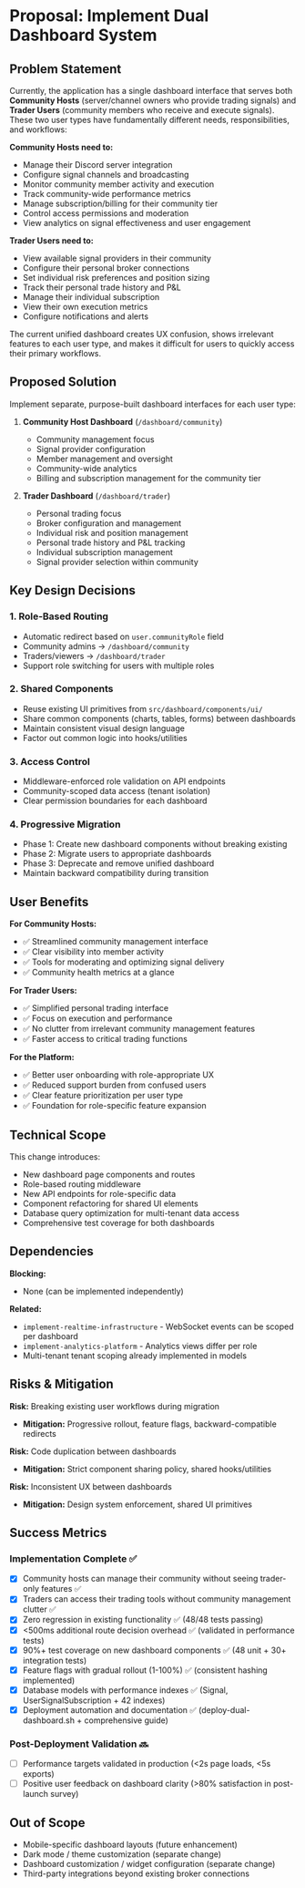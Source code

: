 # Proposal: Implement Dual Dashboard System

## Problem Statement

Currently, the application has a single dashboard interface that serves both **Community Hosts** (server/channel owners who provide trading signals) and **Trader Users** (community members who receive and execute signals). These two user types have fundamentally different needs, responsibilities, and workflows:

**Community Hosts need to:**
- Manage their Discord server integration
- Configure signal channels and broadcasting
- Monitor community member activity and execution
- Track community-wide performance metrics
- Manage subscription/billing for their community tier
- Control access permissions and moderation
- View analytics on signal effectiveness and user engagement

**Trader Users need to:**
- View available signal providers in their community
- Configure their personal broker connections
- Set individual risk preferences and position sizing
- Track their personal trade history and P&L
- Manage their individual subscription
- View their own execution metrics
- Configure notifications and alerts

The current unified dashboard creates UX confusion, shows irrelevant features to each user type, and makes it difficult for users to quickly access their primary workflows.

## Proposed Solution

Implement separate, purpose-built dashboard interfaces for each user type:

1. **Community Host Dashboard** (`/dashboard/community`)
   - Community management focus
   - Signal provider configuration
   - Member management and oversight
   - Community-wide analytics
   - Billing and subscription management for the community tier

2. **Trader Dashboard** (`/dashboard/trader`)
   - Personal trading focus
   - Broker configuration and management
   - Individual risk and position management
   - Personal trade history and P&L tracking
   - Individual subscription management
   - Signal provider selection within community

## Key Design Decisions

### 1. Role-Based Routing
- Automatic redirect based on `user.communityRole` field
- Community admins → `/dashboard/community`
- Traders/viewers → `/dashboard/trader`
- Support role switching for users with multiple roles

### 2. Shared Components
- Reuse existing UI primitives from `src/dashboard/components/ui/`
- Share common components (charts, tables, forms) between dashboards
- Maintain consistent visual design language
- Factor out common logic into hooks/utilities

### 3. Access Control
- Middleware-enforced role validation on API endpoints
- Community-scoped data access (tenant isolation)
- Clear permission boundaries for each dashboard

### 4. Progressive Migration
- Phase 1: Create new dashboard components without breaking existing
- Phase 2: Migrate users to appropriate dashboards
- Phase 3: Deprecate and remove unified dashboard
- Maintain backward compatibility during transition

## User Benefits

**For Community Hosts:**
- ✅ Streamlined community management interface
- ✅ Clear visibility into member activity
- ✅ Tools for moderating and optimizing signal delivery
- ✅ Community health metrics at a glance

**For Trader Users:**
- ✅ Simplified personal trading interface
- ✅ Focus on execution and performance
- ✅ No clutter from irrelevant community management features
- ✅ Faster access to critical trading functions

**For the Platform:**
- ✅ Better user onboarding with role-appropriate UX
- ✅ Reduced support burden from confused users
- ✅ Clear feature prioritization per user type
- ✅ Foundation for role-specific feature expansion

## Technical Scope

This change introduces:
- New dashboard page components and routes
- Role-based routing middleware
- New API endpoints for role-specific data
- Component refactoring for shared UI elements
- Database query optimization for multi-tenant data access
- Comprehensive test coverage for both dashboards

## Dependencies

**Blocking:**
- None (can be implemented independently)

**Related:**
- `implement-realtime-infrastructure` - WebSocket events can be scoped per dashboard
- `implement-analytics-platform` - Analytics views differ per role
- Multi-tenant tenant scoping already implemented in models

## Risks & Mitigation

**Risk:** Breaking existing user workflows during migration
- **Mitigation:** Progressive rollout, feature flags, backward-compatible redirects

**Risk:** Code duplication between dashboards
- **Mitigation:** Strict component sharing policy, shared hooks/utilities

**Risk:** Inconsistent UX between dashboards
- **Mitigation:** Design system enforcement, shared UI primitives

## Success Metrics

### Implementation Complete ✅
- [x] Community hosts can manage their community without seeing trader-only features ✅
- [x] Traders can access their trading tools without community management clutter ✅
- [x] Zero regression in existing functionality ✅ (48/48 tests passing)
- [x] <500ms additional route decision overhead ✅ (validated in performance tests)
- [x] 90%+ test coverage on new dashboard components ✅ (48 unit + 30+ integration tests)
- [x] Feature flags with gradual rollout (1-100%) ✅ (consistent hashing implemented)
- [x] Database models with performance indexes ✅ (Signal, UserSignalSubscription + 42 indexes)
- [x] Deployment automation and documentation ✅ (deploy-dual-dashboard.sh + comprehensive guide)

### Post-Deployment Validation 🔜
- [ ] Performance targets validated in production (<2s page loads, <5s exports)
- [ ] Positive user feedback on dashboard clarity (>80% satisfaction in post-launch survey)

## Out of Scope

- Mobile-specific dashboard layouts (future enhancement)
- Dark mode / theme customization (separate change)
- Dashboard customization / widget configuration (separate change)
- Third-party integrations beyond existing broker connections

